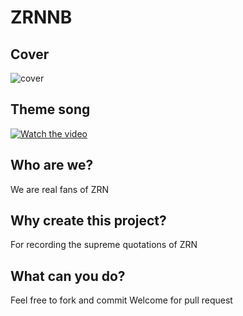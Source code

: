 # ZRNNB

## Cover
![cover](/photo/cover.jpg)

## Theme song
[![Watch the video](/photo/themesongcover.jpg)](https://www.youtube.com/watch?v=gHbo2mtroTk)

## Who are we?
We are real fans of ZRN

## Why create this project?
For recording the supreme quotations of ZRN

## What can you do?
Feel free to fork and commit
Welcome for pull request
